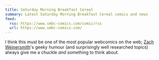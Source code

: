 ```yaml
---
title: Saturday Morning Breakfast Cereal
summary: Latest Saturday Morning Breakfast Cereal comics and news
feed:
  rss: https://www.smbc-comics.com/comic/rss
  url: https://www.smbc-comics.com/
---
```


I think this must be one of the most popular webcomics on the web; [Zach Weinersmith](https://en.wikipedia.org/wiki/Zach_Weinersmith)'s geeky humour (and surprisingly well researched topics) always give me a chuckle _and_ something to think about.
